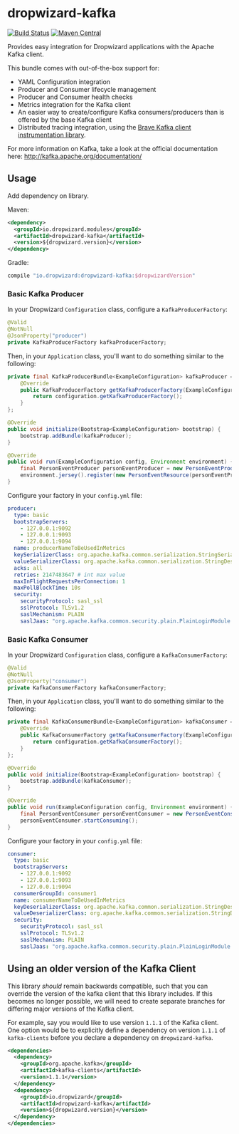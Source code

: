 # dropwizard-kafka
[![Build Status](https://travis-ci.org/dropwizard/dropwizard-kafka.svg?branch=master)](https://travis-ci.org/dropwizard/dropwizard-kafka)
[![Maven Central](https://maven-badges.herokuapp.com/maven-central/io.dropwizard.modules/dropwizard-kafka/badge.svg)](https://maven-badges.herokuapp.com/maven-central/io.dropwizard.modules/dropwizard-kafka/)

Provides easy integration for Dropwizard applications with the Apache Kafka client. 

This bundle comes with out-of-the-box support for:
* YAML Configuration integration  
* Producer and Consumer lifecycle management
* Producer and Consumer health checks
* Metrics integration for the Kafka client
* An easier way to create/configure Kafka consumers/producers than is offered by the base Kafka client
* Distributed tracing integration, using the [Brave Kafka client instrumentation library](https://github.com/openzipkin/brave/tree/master/instrumentation/kafka-clients).

For more information on Kafka, take a look at the official documentation here: http://kafka.apache.org/documentation/

## Usage
Add dependency on library.

Maven:
```xml
<dependency>
  <groupId>io.dropwizard.modules</groupId>
  <artifactId>dropwizard-kafka</artifactId>
  <version>${dropwizard.version}</version>
</dependency>
```

Gradle:
```groovy
compile "io.dropwizard:dropwizard-kafka:$dropwizardVersion"
```

### Basic Kafka Producer
In your Dropwizard `Configuration` class, configure a `KafkaProducerFactory`:
```java
@Valid
@NotNull
@JsonProperty("producer")
private KafkaProducerFactory kafkaProducerFactory;
```

Then, in your `Application` class, you'll want to do something similar to the following:
```java
private final KafkaProducerBundle<ExampleConfiguration> kafkaProducer = new KafkaProducerBundle<ExampleConfiguration>() {
    @Override
    public KafkaProducerFactory getKafkaProducerFactory(ExampleConfiguration configuration) {
        return configuration.getKafkaProducerFactory();
    }
};

@Override
public void initialize(Bootstrap<ExampleConfiguration> bootstrap) {
    bootstrap.addBundle(kafkaProducer);
}

@Override
public void run(ExampleConfiguration config, Environment environment) {
    final PersonEventProducer personEventProducer = new PersonEventProducer(kafkaConsumer.getProducer());
    environment.jersey().register(new PersonEventResource(personEventProducer));
}
```

Configure your factory in your `config.yml` file:

```yaml
producer:
  type: basic
  bootstrapServers:
    - 127.0.0.1:9092
    - 127.0.0.1:9093
    - 127.0.0.1:9094
  name: producerNameToBeUsedInMetrics
  keySerializerClass: org.apache.kafka.common.serialization.StringSerializer
  valueSerializerClass: org.apache.kafka.common.serialization.StringDeserializer
  acks: all
  retries: 2147483647 # int max value
  maxInFlightRequestsPerConnection: 1
  maxPollBlockTime: 10s
  security:
    securityProtocol: sasl_ssl
    sslProtocol: TLSv1.2
    saslMechanism: PLAIN
    saslJaas: "org.apache.kafka.common.security.plain.PlainLoginModule required username=\"<username>\" password=\"<password>\";"
```

### Basic Kafka Consumer
In your Dropwizard `Configuration` class, configure a `KafkaConsumerFactory`:

```java
@Valid
@NotNull
@JsonProperty("consumer")
private KafkaConsumerFactory kafkaConsumerFactory;
```

Then, in your `Application` class, you'll want to do something similar to the following:
```java
private final KafkaConsumerBundle<ExampleConfiguration> kafkaConsumer = new KafkaConsumerBundle<ExampleConfiguration>() {
    @Override
    public KafkaConsumerFactory getKafkaConsumerFactory(ExampleConfiguration configuration) {
        return configuration.getKafkaConsumerFactory();
    }
};

@Override
public void initialize(Bootstrap<ExampleConfiguration> bootstrap) {
    bootstrap.addBundle(kafkaConsumer);
}

@Override
public void run(ExampleConfiguration config, Environment environment) {
    final PersonEventConsumer personEventConsumer = new PersonEventConsumer(kafkaConsumer.getConsumer());
    personEventConsumer.startConsuming();
}
```

Configure your factory in your `config.yml` file:

```yaml
consumer: 
  type: basic
  bootstrapServers:
    - 127.0.0.1:9092
    - 127.0.0.1:9093
    - 127.0.0.1:9094
  consumerGroupId: consumer1
  name: consumerNameToBeUsedInMetrics  
  keyDeserializerClass: org.apache.kafka.common.serialization.StringDeserializer
  valueDeserializerClass: org.apache.kafka.common.serialization.StringDeserializer
  security:
    securityProtocol: sasl_ssl
    sslProtocol: TLSv1.2
    saslMechanism: PLAIN
    saslJaas: "org.apache.kafka.common.security.plain.PlainLoginModule required username=\"<username>\" password=\"<password>\";"
```

## Using an older version of the Kafka Client
This library *should* remain backwards compatible, such that you can override the version of the kafka client that this library includes. If this becomes no longer possible, we will need to create separate branches for differing major versions of the Kafka client.

For example, say you would like to use version `1.1.1` of the Kafka client. One option would be to explicitly define a dependency on version `1.1.1` of `kafka-clients` before you declare a dependency on `dropwizard-kafka`.

```xml
<dependencies>
  <dependency>
    <groupId>org.apache.kafka</groupId>
    <artifactId>kafka-clients</artifactId>
    <version>1.1.1</version>
  </dependency>
  <dependency>
    <groupId>io.dropwizard</groupId>
    <artifactId>dropwizard-kafka</artifactId>
    <version>${dropwizard.version}</version>
  </dependency>
</dependencies>
``` 
